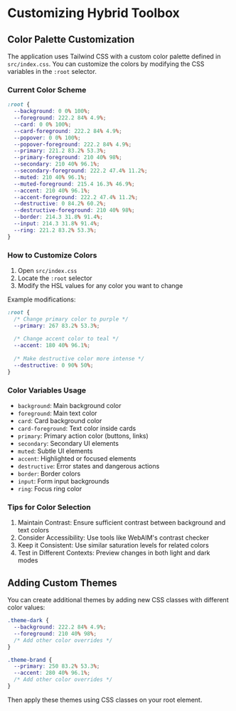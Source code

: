 # Customizing Hybrid Toolbox

## Color Palette Customization

The application uses Tailwind CSS with a custom color palette defined in `src/index.css`. You can customize the colors by modifying the CSS variables in the `:root` selector.

### Current Color Scheme

```css
:root {
  --background: 0 0% 100%;
  --foreground: 222.2 84% 4.9%;
  --card: 0 0% 100%;
  --card-foreground: 222.2 84% 4.9%;
  --popover: 0 0% 100%;
  --popover-foreground: 222.2 84% 4.9%;
  --primary: 221.2 83.2% 53.3%;
  --primary-foreground: 210 40% 98%;
  --secondary: 210 40% 96.1%;
  --secondary-foreground: 222.2 47.4% 11.2%;
  --muted: 210 40% 96.1%;
  --muted-foreground: 215.4 16.3% 46.9%;
  --accent: 210 40% 96.1%;
  --accent-foreground: 222.2 47.4% 11.2%;
  --destructive: 0 84.2% 60.2%;
  --destructive-foreground: 210 40% 98%;
  --border: 214.3 31.8% 91.4%;
  --input: 214.3 31.8% 91.4%;
  --ring: 221.2 83.2% 53.3%;
}
```

### How to Customize Colors

1. Open `src/index.css`
2. Locate the `:root` selector
3. Modify the HSL values for any color you want to change

Example modifications:

```css
:root {
  /* Change primary color to purple */
  --primary: 267 83.2% 53.3%;
  
  /* Change accent color to teal */
  --accent: 180 40% 96.1%;
  
  /* Make destructive color more intense */
  --destructive: 0 90% 50%;
}
```

### Color Variables Usage

- `background`: Main background color
- `foreground`: Main text color
- `card`: Card background color
- `card-foreground`: Text color inside cards
- `primary`: Primary action color (buttons, links)
- `secondary`: Secondary UI elements
- `muted`: Subtle UI elements
- `accent`: Highlighted or focused elements
- `destructive`: Error states and dangerous actions
- `border`: Border colors
- `input`: Form input backgrounds
- `ring`: Focus ring color

### Tips for Color Selection

1. Maintain Contrast: Ensure sufficient contrast between background and text colors
2. Consider Accessibility: Use tools like WebAIM's contrast checker
3. Keep it Consistent: Use similar saturation levels for related colors
4. Test in Different Contexts: Preview changes in both light and dark modes

## Adding Custom Themes

You can create additional themes by adding new CSS classes with different color values:

```css
.theme-dark {
  --background: 222.2 84% 4.9%;
  --foreground: 210 40% 98%;
  /* Add other color overrides */
}

.theme-brand {
  --primary: 250 83.2% 53.3%;
  --accent: 280 40% 96.1%;
  /* Add other color overrides */
}
```

Then apply these themes using CSS classes on your root element.